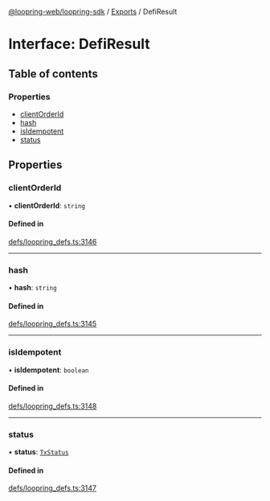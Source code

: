 [@loopring-web/loopring-sdk](../README.md) / [Exports](../modules.md) / DefiResult

# Interface: DefiResult

## Table of contents

### Properties

- [clientOrderId](DefiResult.md#clientorderid)
- [hash](DefiResult.md#hash)
- [isIdempotent](DefiResult.md#isidempotent)
- [status](DefiResult.md#status)

## Properties

### clientOrderId

• **clientOrderId**: `string`

#### Defined in

[defs/loopring_defs.ts:3146](https://github.com/Loopring/loopring_sdk/blob/81e0b16/src/defs/loopring_defs.ts#L3146)

___

### hash

• **hash**: `string`

#### Defined in

[defs/loopring_defs.ts:3145](https://github.com/Loopring/loopring_sdk/blob/81e0b16/src/defs/loopring_defs.ts#L3145)

___

### isIdempotent

• **isIdempotent**: `boolean`

#### Defined in

[defs/loopring_defs.ts:3148](https://github.com/Loopring/loopring_sdk/blob/81e0b16/src/defs/loopring_defs.ts#L3148)

___

### status

• **status**: [`TxStatus`](../enums/TxStatus.md)

#### Defined in

[defs/loopring_defs.ts:3147](https://github.com/Loopring/loopring_sdk/blob/81e0b16/src/defs/loopring_defs.ts#L3147)

